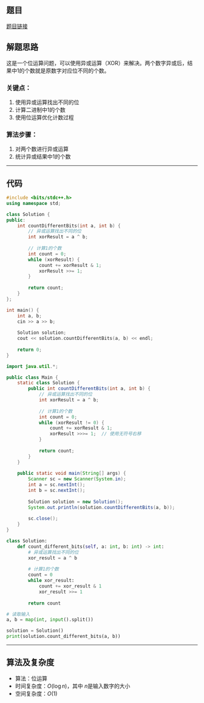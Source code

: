 ## 题目
[题目链接](https://www.nowcoder.com/practice/16e48900851646c0b2c6cdef9d7ea051?tpId=182&tqId=174550&sourceUrl=/exam/oj&channenl=wgithub&fromPut=wgithub)

## 解题思路

这是一个位运算问题，可以使用异或运算（XOR）来解决。两个数字异或后，结果中1的个数就是原数字对应位不同的个数。

### 关键点：
1. 使用异或运算找出不同的位
2. 计算二进制中1的个数
3. 使用位运算优化计数过程

### 算法步骤：
1. 对两个数进行异或运算
2. 统计异或结果中1的个数

---

## 代码
```cpp []
#include <bits/stdc++.h>
using namespace std;

class Solution {
public:
    int countDifferentBits(int a, int b) {
        // 异或运算找出不同的位
        int xorResult = a ^ b;
        
        // 计算1的个数
        int count = 0;
        while (xorResult) {
            count += xorResult & 1;
            xorResult >>= 1;
        }
        
        return count;
    }
};

int main() {
    int a, b;
    cin >> a >> b;
    
    Solution solution;
    cout << solution.countDifferentBits(a, b) << endl;
    
    return 0;
}
```

```java []
import java.util.*;

public class Main {
    static class Solution {
        public int countDifferentBits(int a, int b) {
            // 异或运算找出不同的位
            int xorResult = a ^ b;
            
            // 计算1的个数
            int count = 0;
            while (xorResult != 0) {
                count += xorResult & 1;
                xorResult >>>= 1;  // 使用无符号右移
            }
            
            return count;
        }
    }
    
    public static void main(String[] args) {
        Scanner sc = new Scanner(System.in);
        int a = sc.nextInt();
        int b = sc.nextInt();
        
        Solution solution = new Solution();
        System.out.println(solution.countDifferentBits(a, b));
        
        sc.close();
    }
}
```

```python []
class Solution:
    def count_different_bits(self, a: int, b: int) -> int:
        # 异或运算找出不同的位
        xor_result = a ^ b
        
        # 计算1的个数
        count = 0
        while xor_result:
            count += xor_result & 1
            xor_result >>= 1
        
        return count

# 读取输入
a, b = map(int, input().split())

solution = Solution()
print(solution.count_different_bits(a, b))
```

---

## 算法及复杂度
- 算法：位运算
- 时间复杂度：$O(\log n)$，其中 $n$是输入数字的大小
- 空间复杂度：$O(1)$
